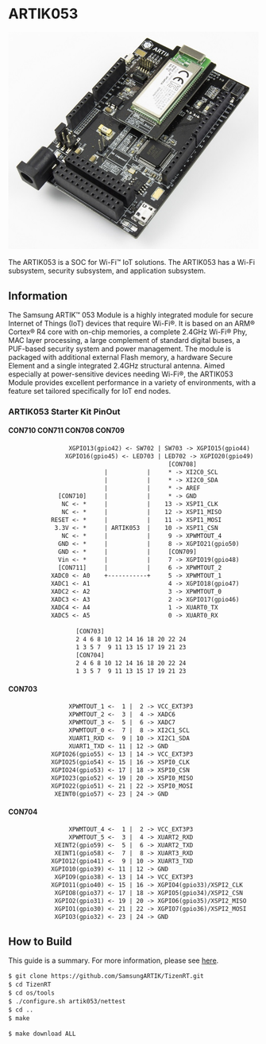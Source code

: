 # ARTIK053

![ARTIK053](../../../docs/media/a053.jpg)

The ARTIK053 is a SOC for Wi-Fi™ IoT solutions. The ARTIK053 has a Wi-Fi subsystem, security subsystem, and application subsystem.

## Information

The Samsung ARTIK™ 053 Module is a highly integrated module for secure Internet of Things (IoT) devices that require Wi-Fi®. It is based on an ARM® Cortex® R4 core with on-chip memories, a complete 2.4GHz Wi-Fi® Phy, MAC layer processing, a large complement of standard digital buses, a PUF-based security system and power management. The module is packaged with additional external Flash memory, a hardware Secure Element and a single integrated 2.4GHz structural antenna.
Aimed especially at power-sensitive devices needing Wi-Fi®, the ARTIK053 Module provides excellent performance in a variety of environments, with a feature set tailored specifically for IoT end nodes.

### ARTIK053 Starter Kit PinOut
#### CON710 CON711 CON708 CON709
```
                 XGPIO13(gpio42) <- SW702 | SW703 -> XGPIO15(gpio44)
                XGPIO16(gpio45) <- LED703 | LED702 -> XGPIO20(gpio49)
                                             [CON708]
                           |           |     * -> XI2C0_SCL
                           |           |     * -> XI2C0_SDA
                           |           |     * -> AREF
              [CON710]     |           |     * -> GND
               NC <- *     |           |    13 -> XSPI1_CLK
               NC <- *     |           |    12 -> XSPI1_MISO
            RESET <- *     |           |    11 -> XSPI1_MOSI
             3.3V <- *     | ARTIK053  |    10 -> XSPI1_CSN
               NC <- *     |           |     9 -> XPWMTOUT_4
              GND <- *     |           |     8 -> XGPIO21(gpio50)
              GND <- *     |           |     [CON709]
              Vin <- *     |           |     7 -> XGPIO19(gpio48)
              [CON711]     |           |     6 -> XPWMTOUT_2
            XADC0 <- A0    +-----------+     5 -> XPWMTOUT_1
            XADC1 <- A1                      4 -> XGPIO18(gpio47)
            XADC2 <- A2                      3 -> XPWMTOUT_0
            XADC3 <- A3                      2 -> XGPIO17(gpio46)
            XADC4 <- A4                      1 -> XUART0_TX
            XADC5 <- A5                      0 -> XUART0_RX

                   [CON703]
                   2 4 6 8 10 12 14 16 18 20 22 24
                   1 3 5 7  9 11 13 15 17 19 21 23
                   [CON704]
                   2 4 6 8 10 12 14 16 18 20 22 24
                   1 3 5 7  9 11 13 15 17 19 21 23
```
#### CON703
```
                 XPWMTOUT_1 <-  1 |  2 -> VCC_EXT3P3
                 XPWMTOUT_2 <-  3 |  4 -> XADC6
                 XPWMTOUT_3 <-  5 |  6 -> XADC7
                 XPWMTOUT_0 <-  7 |  8 -> XI2C1_SCL
                 XUART1_RXD <-  9 | 10 -> XI2C1_SDA
                 XUART1_TXD <- 11 | 12 -> GND
            XGPIO26(gpio55) <- 13 | 14 -> VCC_EXT3P3
            XGPIO25(gpio54) <- 15 | 16 -> XSPI0_CLK
            XGPIO24(gpio53) <- 17 | 18 -> XSPI0_CSN
            XGPIO23(gpio52) <- 19 | 20 -> XSPI0_MISO
            XGPIO22(gpio51) <- 21 | 22 -> XSPI0_MOSI
             XEINT0(gpio57) <- 23 | 24 -> GND
```
#### CON704
```
                 XPWMTOUT_4 <-  1 |  2 -> VCC_EXT3P3
                 XPWMTOUT_5 <-  3 |  4 -> XUART2_RXD
             XEINT2(gpio59) <-  5 |  6 -> XUART2_TXD
             XEINT1(gpio58) <-  7 |  8 -> XUART3_RXD
            XGPIO12(gpio41) <-  9 | 10 -> XUART3_TXD
            XGPIO10(gpio39) <- 11 | 12 -> GND
             XGPIO9(gpio38) <- 13 | 14 -> VCC_EXT3P3
            XGPIO11(gpio40) <- 15 | 16 -> XGPIO4(gpio33)/XSPI2_CLK
             XGPIO8(gpio37) <- 17 | 18 -> XGPIO5(gpio34)/XSPI2_CSN
             XGPIO2(gpio31) <- 19 | 20 -> XGPIO6(gpio35)/XSPI2_MISO
             XGPIO1(gpio30) <- 21 | 22 -> XGPIO7(gpio36)/XSPI2_MOSI
             XGPIO3(gpio32) <- 23 | 24 -> GND
```

## How to Build

This guide is a summary. For more information, please see [here](../artik05x/README.md#how-to-build).
```bash
$ git clone https://github.com/SamsungARTIK/TizenRT.git
$ cd TizenRT
$ cd os/tools
$ ./configure.sh artik053/nettest
$ cd ..
$ make
```
```bash
$ make download ALL
```
